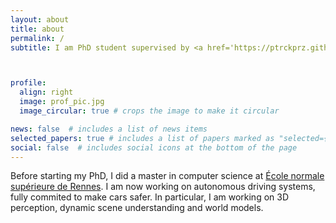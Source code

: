 ```yaml
---
layout: about
title: about
permalink: /
subtitle: I am PhD student supervised by <a href='https://ptrckprz.github.io/'>Patrick Pérez</a> from Valeo.ai and <a href='https://lear.inrialpes.fr/people/alahari/'>Karteek Alahari</a> from INRIA Thoth team.



profile:
  align: right
  image: prof_pic.jpg
  image_circular: true # crops the image to make it circular

news: false  # includes a list of news items
selected_papers: true # includes a list of papers marked as "selected={true}"
social: false  # includes social icons at the bottom of the page
---
```


Before starting my PhD, I did a master in computer science at <a href='https://www.ens-rennes.fr/'>École normale supérieure de Rennes</a>. I am now working on autonomous driving systems, fully commited to make cars safer. In particular, I am working on 3D perception, dynamic scene understanding and world models.
